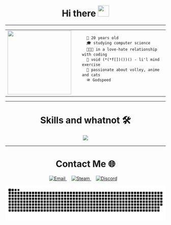 <div align="center">
  <h1>Hi there <img src="https://camo.githubusercontent.com/0c732027af8a28d138e3698181f7be7c9b97d443b4beb9c7ce8ec4cffc6b4767/68747470733a2f2f6d656469612e67697068792e636f6d2f6d656469612f6876524a434c467a6361737252346961377a2f67697068792e676966" width="35" height="35" /></h1>
</div>

---

<table>
  <tr>
    <td style="vertical-align: top;">
      <img src="https://media3.giphy.com/media/v1.Y2lkPTc5MGI3NjExZzV0NGZvYzEyM2hwZGthcHI4d24yNGczaGxtYmJ4MmZiMDUwOWh1eiZlcD12MV9pbnRlcm5hbF9naWZfYnlfaWQmY3Q9Zw/H1dxi6xdh4NGQCZSvz/giphy.webp" style="width: 200px; height: 200px; margin-right: 20px;" />
    </td>
    <td style="vertical-align: top;">
      
      🛐 20 years old                                                                            
      🎓 studying computer science
      👨🏾‍💻 in a love-hate relationship with coding
      🔫 void (*(*f[])())() - li'l mind exercise
      🏐 passionate about volley, anime and cats 
      🪖 Godspeed
      
  </tr>
</table>

---

<div align="center">
  <h1>
    Skills and whatnot 🛠️</h1>
</div>

<p align="center">
  <a href="https://skillicons.dev">
    <img src="https://skillicons.dev/icons?i=c,py,matlab" />
  </a>
</p>

---


<div align="center">
  <h1>Contact Me 🌐</h1>
</div>
  <p align="center">
    <a href="mailto:fieldrats1@gmail.com" style="margin-right: 15px;">
      <img src="https://img.icons8.com/fluent/48/000000/gmail.png" alt="Email" style="width: 40px; height: 40px;">
    </a>
    <a href="https://steamcommunity.com/profiles/76561198286911179/" style="margin-right: 15px;">
      <img src="https://img.icons8.com/fluent/48/000000/steam.png" alt="Steam" style="width: 40px; height: 40px;">
    </a>
    <a href="https://discord.com/users/dsadistic" style="margin-right: 15px;">
      <img src="https://img.icons8.com/fluent/48/000000/discord.png" alt="Discord" style="width: 40px; height: 40px;">
    </a>
  </p>



<div align="center">
  <picture>
    <source media="(prefers-color-scheme: dark)" srcset="https://raw.githubusercontent.com/platane/platane/output/github-contribution-grid-snake-dark.svg">
    <source media="(prefers-color-scheme: light)" srcset="https://raw.githubusercontent.com/platane/platane/output/github-contribution-grid-snake.svg">
    <img alt="github contribution grid snake animation" src="https://raw.githubusercontent.com/platane/platane/output/github-contribution-grid-snake.svg">
  </picture>
</div>
